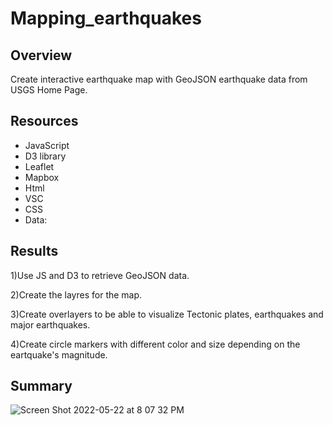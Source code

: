 # Mapping_earthquakes
## Overview
Create interactive earthquake map with GeoJSON earthquake data from USGS Home Page.

## Resources
* JavaScript
* D3 library
* Leaflet
* Mapbox
* Html
* VSC
* CSS
* Data: 
## Results
1)Use JS and D3 to retrieve GeoJSON data.

2)Create the layres for the map.

3)Create overlayers to be able to visualize Tectonic plates, earthquakes and major earthquakes.

4)Create circle markers with different color and size depending on the eartquake's magnitude.

## Summary
![Screen Shot 2022-05-22 at 8 07 32 PM](https://user-images.githubusercontent.com/43548929/169735766-bca9b20d-fbd2-424e-9cc2-5f27406788e1.png)

